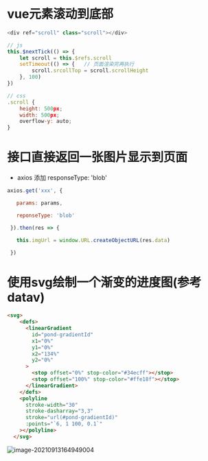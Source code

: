 # vue元素滚动到底部

```javascript
<div ref="scroll" class="scroll"></div>

// js
this.$nextTick(() => {
    let scroll = this.$refs.scroll
    setTimeout(() => {   // 页面渲染完再执行
        scroll.srcollTop = scroll.scrollHeight
    }, 100)
})

// css
.scroll {
    height: 500px;
    width: 500px;
    overflow-y: auto;
}
```

# 接口直接返回一张图片显示到页面



- axios 添加 responseType: 'blob'

```javascript
axios.get('xxx', {

   params: params,

   reponseType: 'blob'

 }).then(res => {

   this.imgUrl = window.URL.createObjectURL(res.data)

 })
```


# 使用svg绘制一个渐变的进度图(参考datav)

```html
<svg>
    <defs>
      <linearGradient
        id="pond-gradientId"
        x1="0%"
        y1="0%"
        x2="134%"
        y2="0%"
      >
        <stop offset="0%" stop-color="#34ecff"></stop>
        <stop offset="100%" stop-color="#ffe18f"></stop>
      </linearGradient>
    </defs>
    <polyline
      stroke-width="30"
      stroke-dasharray="3,3"
      stroke="url(#pond-gradientId)"
      :points="`6, 1 100, 0.1`"
    ></polyline>
  </svg>
```

![image-20210913164949004](https://www.google.com/imgres?imgurl=https%3A%2F%2Fimg2020.cnblogs.com%2Fblog%2F1934110%2F202009%2F1934110-20200927101729823-1028223027.png&imgrefurl=https%3A%2F%2Fwww.cnblogs.com%2Fjocelyn11%2Fp%2F13738172.html&tbnid=Z9eX1C-DZau7KM&vet=12ahUKEwjM0tOiwv3yAhWMpp4KHaLhCOgQMygAegUIARCbAQ..i&docid=RVFx0v8_B8nNdM&w=771&h=422&itg=1&q=%E8%BF%9B%E5%BA%A6%E6%B1%A0&ved=2ahUKEwjM0tOiwv3yAhWMpp4KHaLhCOgQMygAegUIARCbAQ)
